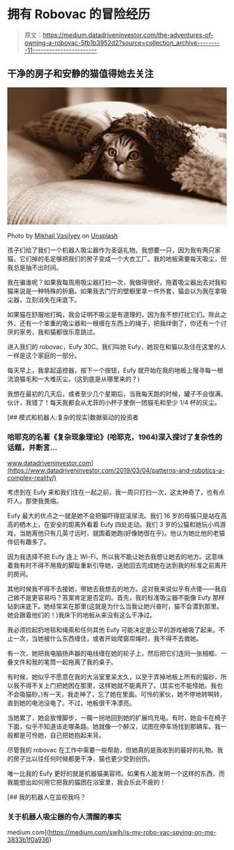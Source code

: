 # 拥有 Robovac 的冒险经历

> 原文：<https://medium.datadriveninvestor.com/the-adventures-of-owning-a-robovac-5fb1b3952d2?source=collection_archive---------11----------------------->

## 干净的房子和安静的猫值得她去关注

![](img/683b30900bb8065c877e2ec2ce9274ea.png)

Photo by [Mikhail Vasilyev](https://unsplash.com/@miklevasilyev?utm_source=medium&utm_medium=referral) on [Unsplash](https://unsplash.com?utm_source=medium&utm_medium=referral)

孩子们给了我们一个机器人吸尘器作为圣诞礼物。我想要一只，因为我有两只家猫，它们掉的毛足够把我们的房子变成一个大衣工厂。我的地板需要每天吸尘，但我总是抽不出时间。

我在骗谁呢？如果我每周用吸尘器打扫一次，我做得很好。拖着吸尘器出去对我和猫来说是一种特殊的折磨。如果我去门厅的壁橱里拿一件外套，猫会以为我在拿吸尘器，立刻消失在床底下。

如果猫在舒服地打盹，我会证明不吸尘是有道理的，因为我不想打扰它们。除此之外，还有一个笨重的吸尘器和一根缠在东西上的绳子，把我绊倒了，你还有一个讨厌的家务，我和猫都很乐意跳过。

进入我们的 robovac，Eufy 30C。我们叫她 Eufy，她现在和猫以及住在这里的人一样是这个家庭的一部分。

每天早上，我拿起遥控器，按下一个按钮，Eufy 就开始在我的地板上搜寻每一根流浪猫毛和一大堆灰尘。(这到底是从哪里来的？)

我想在最初的几天后，或者至少几个星期后，当我每天跑的时候，罐子不会很满。伙计，我错了！每天我都会从尤菲的小杯子里倒一团猫毛和至少 1/4 杯的灰尘。

[](https://www.datadriveninvestor.com/2019/03/04/patterns-and-robotics-a-complex-reality/) [## 模式和机器人:复杂的现实|数据驱动的投资者

### 哈耶克的名著《复杂现象理论》(哈耶克，1964)深入探讨了复杂性的话题，并断言…

www.datadriveninvestor.com](https://www.datadriveninvestor.com/2019/03/04/patterns-and-robotics-a-complex-reality/) 

考虑到在 Eufy 来和我们住在一起之前，我一周只打扫一次，这太神奇了，也有点吓人。那使我畏缩。

Eufy 最大的优点之一就是她不会把猫吓得屁滚尿流。我们 16 岁的母猫只是站在高高的栖木上，在安全的距离外看着 Eufy 四处走动。我们 3 岁的公猫和她玩小鸡游戏，当她离他只有几英寸远时，就围着她跑(好像她很在乎)。他认为她比他的老猫伴侣有趣多了。

因为我选择不把 Eufy 连上 Wi-Fi，所以我不能让她去我想让她去的地方。这意味着我有时不得不用我的脚趾重新引导她，送她回去完成她在达到我的标准之前离开的房间。

其他时候我不得不去接她，带她去我想去的地方。这对我来说似乎有点傻——我自己做不是更容易吗？答案肯定是否定的。首先，我的标准吸尘器不能像 Eufy 那样钻到床底下。她经常呆在那里(这就是为什么当我让她兴奋时，猫不会潜到那里。她会跟着他们的！)我床下的地板从来没有这么干净过。

我必须捡起扔地毯和绳索和任何其他 Eufy 可能决定是公平的游戏被吸了起来。不止一次，当她被什么东西缠住，或者开始爬窗帘绳时，我不得不去救她。

有一次，她把我电脑扬声器的电线缠在她的轮子上，然后把它们连同一张相框、一叠文件和我的笔筒一起拖离了我的桌子。

有时候，她似乎不愿意在我的大浴室里呆太久，以至于弄掉地板上所有的猫砂，所以我不得不关上门把她困在那里，这样她就不能离开了。(其实也不能怪她。我也不会吸猫砂。)有一天，我走神了，忘了她在里面。可怜的家伙，她不停地转啊转，直到她的电池没电了。不过，地板很干净漂亮。

当她累了，她会放慢脚步，一瘸一拐地回到她的扩展坞充电。有时，她会卡在椅子下面，似乎不知道该走哪条路。她就像一个醉汉，试图在停车场找到那辆车。我一般都是可怜她，自己把她抱起来背。

尽管我的 robovac 在工作中需要一些帮助，但她真的是我收到的最好的礼物。我的房子比以往任何时候都更干净，猫也更少受到创伤。

唯一比我的 Eufy 更好的就是机器猫美容师。如果有人能发明一个这样的东西，而我能想出如何用它把我的猫困在浴室里，我会乐此不疲的！

[](https://medium.com/swlh/is-my-robo-vac-spying-on-me-3833b1f0a936) [## 我的机器人在监视我吗？

### 关于机器人吸尘器的令人清醒的事实

medium.com](https://medium.com/swlh/is-my-robo-vac-spying-on-me-3833b1f0a936)